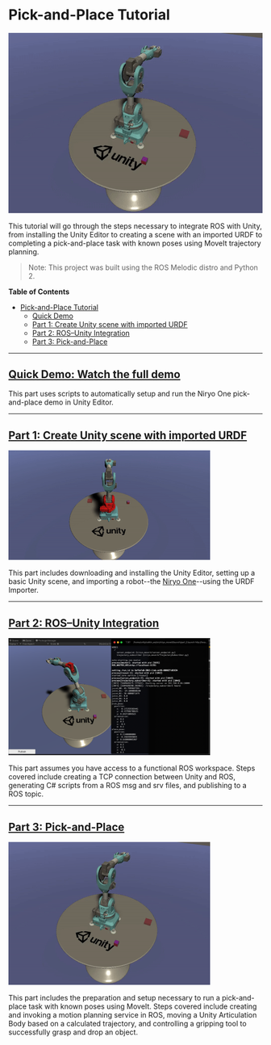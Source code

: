# Pick-and-Place Tutorial

![](img/0_pick_place.gif)

This tutorial will go through the steps necessary to integrate ROS with Unity, from installing the Unity Editor to creating a scene with an imported URDF to completing a pick-and-place task with known poses using MoveIt trajectory planning. 

> Note: This project was built using the ROS Melodic distro and Python 2.

**Table of Contents**
- [Pick-and-Place Tutorial](#pick-and-place-tutorial)
  - [Quick Demo](#quick-demo-watch-the-full-demo-with-one-click)
  - [Part 1: Create Unity scene with imported URDF](#part-1-create-unity-scene-with-imported-urdf)
  - [Part 2: ROS–Unity Integration](#part-2-rosunity-integration)
  - [Part 3: Pick-and-Place](#part-3-pick-and-place)
  
---

## [Quick Demo: Watch the full demo](quick_demo.md)

This part uses scripts to automatically setup and run the Niryo One pick-and-place demo in Unity Editor.

---

## [Part 1: Create Unity scene with imported URDF](1_urdf.md) 

<img src="img/1_end.gif" width="400"/>

This part includes downloading and installing the Unity Editor, setting up a basic Unity scene, and importing a robot--the [Niryo One](https://niryo.com/niryo-one/)--using the URDF Importer. 

---

## [Part 2: ROS–Unity Integration](2_ros_tcp.md)

<img src="img/2_echo.png" width="400"/>

This part assumes you have access to a functional ROS workspace. Steps covered include creating a TCP connection between Unity and ROS, generating C# scripts from a ROS msg and srv files, and publishing to a ROS topic.

---

## [Part 3: Pick-and-Place](3_pick_and_place.md)
 
<img src="img/0_pick_place.gif" width="400"/>

This part includes the preparation and setup necessary to run a pick-and-place task with known poses using MoveIt. Steps covered include creating and invoking a motion planning service in ROS, moving a Unity Articulation Body based on a calculated trajectory, and controlling a gripping tool to successfully grasp and drop an object.